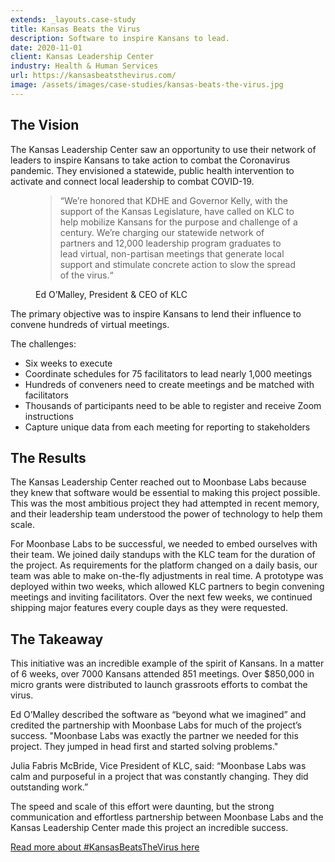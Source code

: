 ```yaml
---
extends: _layouts.case-study
title: Kansas Beats the Virus
description: Software to inspire Kansans to lead.
date: 2020-11-01
client: Kansas Leadership Center
industry: Health & Human Services
url: https://kansasbeatsthevirus.com/
image: /assets/images/case-studies/kansas-beats-the-virus.jpg
---
```


## The Vision

The Kansas Leadership Center saw an opportunity to use their network of leaders to inspire Kansans to take action to combat the Coronavirus pandemic. They envisioned a statewide, public health intervention to activate and connect local leadership to combat COVID-19.

<figure>
  <blockquote>
    “We’re honored that KDHE and Governor Kelly, with the support of the Kansas Legislature, have called on KLC to help mobilize Kansans for the purpose and challenge of a century. We’re charging our statewide network of partners and 12,000 leadership program graduates to lead virtual, non-partisan meetings that generate local support and stimulate concrete action to slow the spread of the virus.“
  </blockquote>
  <figcaption>Ed O’Malley, President & CEO of KLC</figcaption>
</figure>

The primary objective was to inspire Kansans to lend their influence to convene hundreds of virtual meetings.

The challenges:

 * Six weeks to execute
 * Coordinate schedules for 75 facilitators to lead nearly 1,000 meetings
 * Hundreds of conveners need to create meetings and be matched with facilitators
 * Thousands of participants need to be able to register and receive Zoom instructions
 * Capture unique data from each meeting for reporting to stakeholders

## The Results

The Kansas Leadership Center reached out to Moonbase Labs because they knew that software would be essential to making this project possible. This was the most ambitious project they had attempted in recent memory, and their leadership team understood the power of technology to help them scale.

For Moonbase Labs to be successful, we needed to embed ourselves with their team. We joined daily standups with the KLC team for the duration of the project. As requirements for the platform changed on a daily basis, our team was able to make on-the-fly adjustments in real time. A prototype was deployed within two weeks, which allowed KLC partners to begin convening meetings and inviting facilitators. Over the next few weeks, we continued shipping major features every couple days as they were requested.

## The Takeaway

This initiative was an incredible example of the spirit of Kansans. In a matter of 6 weeks, over 7000 Kansans attended 851 meetings. Over $850,000 in micro grants were distributed to launch grassroots efforts to combat the virus.

Ed O’Malley described the software as “beyond what we imagined” and credited the partnership with Moonbase Labs for much of the project’s success. "Moonbase Labs was exactly the partner we needed for this project. They jumped in head first and started solving problems."

Julia Fabris McBride, Vice President of KLC, said: “Moonbase Labs was calm and purposeful in a project that was constantly changing. They did outstanding work.”

The speed and scale of this effort were daunting, but the strong communication and effortless partnership between Moonbase Labs and the Kansas Leadership Center made this project an incredible success.

[Read more about #KansasBeatsTheVirus here](https://kansasleadershipcenter.org/ks-beats-the-virus/)
